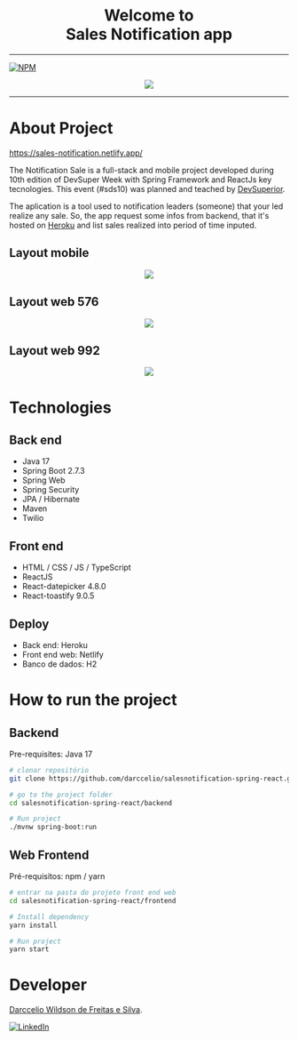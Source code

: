 <h1 align="center" title="Seja bem-vindo ao Aplicativo de Noticação de Vendas"> Welcome to <br> <strong>  Sales Notification </strong> app</h1>
<hr>

[![NPM](https://img.shields.io/npm/l/react)](https://github.com/darccelio/salesnotification-spring-react/blob/main/license)

<p align="center" >
   <img src="https://github.com/darccelio/salesnotification-spring-react/blob/main/assets/Capa.png" />
</p> 
<hr>

# About Project

https://sales-notification.netlify.app/

The Notification Sale is a full-stack and mobile project developed during 10th edition of DevSuper Week with Spring Framework and ReactJs key tecnologies. 
This event (#sds10) was planned and teached by [DevSuperior](https://devsuperior.com "Site da DevSuperior").

The aplication is a tool used to notification leaders (someone) that your led realize any sale. So, the app request some infos from backend, that it's hosted on [Heroku](https://www.heroku.com/ "Cloud Application Platform") and list sales realized into period of time inputed.

## Layout mobile
<p align="center" >
   <img src="https://github.com/darccelio/salesnotification-spring-react/blob/main/assets/mobile%200%2C75.png" />
</p> 

## Layout web 576
<p align="center" >
   <img src="https://github.com/darccelio/salesnotification-spring-react/blob/main/assets/web576%200%2C75.png" />
</p> 

## Layout web 992
<p align="center" >
   <img src="https://github.com/darccelio/salesnotification-spring-react/blob/main/assets/web992%200%2C75.png" />
</p> 

# Technologies

## Back end
- Java 17
- Spring Boot 2.7.3
- Spring Web
- Spring Security
- JPA / Hibernate
- Maven
- Twilio

## Front end
- HTML / CSS / JS / TypeScript
- ReactJS
- React-datepicker 4.8.0
- React-toastify 9.0.5

## Deploy
- Back end: Heroku
- Front end web: Netlify
- Banco de dados: H2

# How to run the project

## Backend
Pre-requisites: Java 17

```bash
# clonar repositório
git clone https://github.com/darccelio/salesnotification-spring-react.git

# go to the project folder
cd salesnotification-spring-react/backend

# Run project
./mvnw spring-boot:run
```

## Web Frontend
Pré-requisitos: npm / yarn

```bash
# entrar na pasta do projeto front end web
cd salesnotification-spring-react/frontend

# Install dependency
yarn install

# Run project
yarn start
```

# Developer

[Darccelio Wildson de Freitas e Silva](https://www.linkedin.com/in/darccelio "Darccelio's Linkedin").

[![LinkedIn](https://img.shields.io/badge/Linkedin-%230077B5.svg?style=plastic&logo=appveyor&logo=Linkedin&logoColor=white)](https://www.linkedin.com/in/darccelio/)


